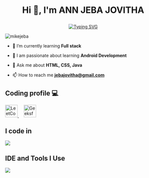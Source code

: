 # <p align="center">Hi 👋, I'm ANN JEBA JOVITHA</p>

<p align="center">
  <a href="https://git.io/typing-svg">
    <img src="https://readme-typing-svg.demolab.com?font=Fira+Code&pause=1000&color=E67451&center=true&vCenter=true&random=true&width=435&lines=FULL+Stack+Developer+%F0%9F%91%A9%E2%80%8D%F0%9F%92%BB+;Passionate+About+Coding+%3C%2F%3E;Curious+Learner+%F0%9F%93%9A;Problem+Solver+" alt="Typing SVG" />
  </a>
</p>
 
<p align="left">
  <img src="https://komarev.com/ghpvc/?username=MikeJeba&label=Profile%20views&color=0e75b6&style=flat" alt="mikejeba" />
</p>

- 🌱 I’m currently learning **Full stack**

- 🤖 I am passionate about learning **Android Development**

- 💬 Ask me about **HTML, CSS, Java**

- 📫 How to reach me **jebajovitha@gmail.com**


## Coding profile 💻

  <a href="https://leetcode.com/u/MikeJeba/" target="_blank">
    <img src="https://assets.leetcode.com/users/leetcode/avatar_1568224780.png" alt="LeetCode" width="40" height="40" />
  </a>
  &nbsp; &nbsp; 
  <a href="https://www.geeksforgeeks.org/user/jebajovnkc/" target="_blank">
    <img src="https://media.geeksforgeeks.org/wp-content/uploads/20200716222246/Path-219.png" alt="GeeksforGeeks" width="40" height="40"  />
  </a>
</div>



## I code in

<p align="left"> <a href="https://github.com/MikeJeba"><img src="https://skillicons.dev/icons?i=c,java,html,css,js,mysql,tailwindcss,mongodb,react"> </a> </p>

## IDE and Tools I Use

<p align="left"> <a href="https://github.com/MikeJeba"><img src="https://skillicons.dev/icons?i=vscode,git,nodejs,github"> </a> </p>

